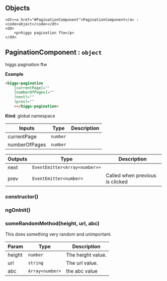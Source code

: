 ## Objects
<dl>

    <dt><a href="#PaginationComponent">PaginationComponent</a> : <code>object</code></dt>
    <dd>
        <p>higgs pagination ftw</p>
    </dd>

</dl>



<a name="PaginationComponent"></a>

## PaginationComponent : <code>object</code>
higgs pagination ftw

**Example**
```html
<higgs-pagination 
	[currentPage]=""
	[numberOfPages]=""
	(next)=""
	(prev)=""
	></higgs-pagination>
```
**Kind**: global namespace  

| Inputs | Type | Description |
| --- | --- | --- |
| currentPage | <code>number</code> | 
| numberOfPages | <code>number</code> | 

| Outputs | Type | Description |
| --- | --- | --- |
| next | <code>EventEmitter&lt;Array&lt;number&gt;&gt;</code> | 
| prev | <code>EventEmitter&lt;number&gt;</code> | Called when previous is clicked


### constructor()

### ngOnInit()

### someRandomMethod(height, url, abc)
This does something very random and unimportant.

| Param | Type | Description |
| --- | --- | --- |
| height | <code>number</code> | The height value.
| url | <code>string</code> | The url value.
| abc | <code>Array&lt;number&gt;</code> | the abc value





